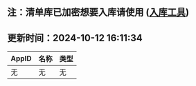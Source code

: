 ## 注：清单库已加密想要入库请使用 ([入库工具](https://github.com/BlankTMing/ManifestAutoUpdate/releases))

## 更新时间：2024-10-12 16:11:34
| AppID | 名称 | 类型  |
| :-------------------- | :----------------------------- | :----------- |
| 无 | 无 | 无 |
